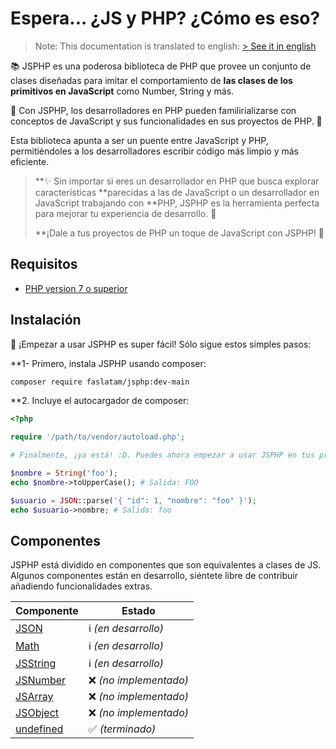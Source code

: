 # Espera... ¿JS y PHP? ¿Cómo es eso?

> Note: This documentation is translated to english: [> See it in english](README.md)

📚 JSPHP es una poderosa biblioteca de PHP que provee un conjunto de clases diseñadas
para imitar el comportamiento de **las clases de los primitivos en JavaScript** como
Number, String y más.

🎯 Con JSPHP, los desarrolladores en PHP pueden familirializarse con conceptos de
JavaScript y sus funcionalidades en sus proyectos de PHP. 🌈

Esta biblioteca apunta a ser un puente entre JavaScript y PHP, permitiéndoles a los
desarrolladores escribir código más limpio y más eficiente.

> **✨ Sin importar si eres un desarrollador en PHP que busca explorar características
> **parecidas a las de JavaScript o un desarrollador en JavaScript trabajando con
> **PHP, JSPHP es la herramienta perfecta para mejorar tu experiencia de desarrollo. 💪
>
> **¡Dale a tus proyectos de PHP un toque de JavaScript con JSPHP! 🚀

## Requisitos

- [PHP version 7 o superior](https://php.net)

## Instalación

🚀 ¡Empezar a usar JSPHP es super fácil! Sólo sigue estos simples pasos:

**1- Primero, instala JSPHP usando composer:
```bash
composer require faslatam/jsphp:dev-main
```

**2. Incluye el autocargador de composer:
```php
<?php

require '/path/to/vendor/autoload.php';

# Finalmente, ¡ya está! :D. Puedes ahora empezar a usar JSPHP en tus proyectos.

$nombre = String('foo');
echo $nombre->toUpperCase(); # Salida: FOO

$usuario = JSON::parse('{ "id": 1, "nombre": "foo" }');
echo $usuario->nombre; # Salida: foo

```

## Componentes

JSPHP está dividido en componentes que son equivalentes a clases de JS. Algunos
componentes están en desarrollo, siéntete libre de contribuir añadiendo
funcionalidades extras.

| Componente    | Estado                   |
|---------------|--------------------------|
| [JSON]()      | ℹ️ _(en desarrollo)_     |
| [Math]()      | ℹ️ _(en desarrollo)_     |
| [JSString]()  | ℹ️ _(en desarrollo)_     |
| [JSNumber]()  | ❌ _(no implementado)_   |
| [JSArray]()   | ❌ _(no implementado)_   |
| [JSObject]()  | ❌ _(no implementado)_   |
| [undefined]() | ✅ _(terminado)_         |
